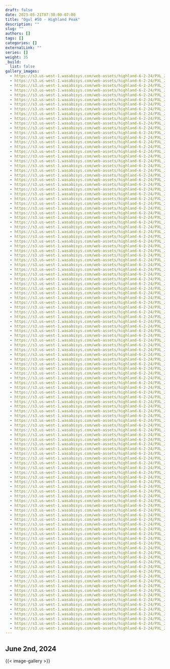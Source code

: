 ```yaml
---
draft: false
date: 2023-05-21T07:30:00-07:00
title: "Ogul #50 - Highland Peak"
description: ""
slug: ""
authors: []
tags: []
categories: []
externalLink: ""
series: []
weight: 35
_build:
  list: false
gallery_images:
  - https://s3.us-west-1.wasabisys.com/web-assets/highland-6-2-24/PXL_20240602_201333169.jpg
  - https://s3.us-west-1.wasabisys.com/web-assets/highland-6-2-24/PXL_20240602_201331939.jpg
  - https://s3.us-west-1.wasabisys.com/web-assets/highland-6-2-24/PXL_20240602_201330829.jpg
  - https://s3.us-west-1.wasabisys.com/web-assets/highland-6-2-24/PXL_20240602_201329901.jpg
  - https://s3.us-west-1.wasabisys.com/web-assets/highland-6-2-24/PXL_20240602_201326612.jpg
  - https://s3.us-west-1.wasabisys.com/web-assets/highland-6-2-24/PXL_20240602_200410827.jpg
  - https://s3.us-west-1.wasabisys.com/web-assets/highland-6-2-24/PXL_20240602_194250599.jpg
  - https://s3.us-west-1.wasabisys.com/web-assets/highland-6-2-24/PXL_20240602_193851307.jpg
  - https://s3.us-west-1.wasabisys.com/web-assets/highland-6-2-24/PXL_20240602_193805641.jpg
  - https://s3.us-west-1.wasabisys.com/web-assets/highland-6-2-24/PXL_20240602_193800201.jpg
  - https://s3.us-west-1.wasabisys.com/web-assets/highland-6-2-24/PXL_20240602_193522715.jpg
  - https://s3.us-west-1.wasabisys.com/web-assets/highland-6-2-24/PXL_20240602_193521754.jpg
  - https://s3.us-west-1.wasabisys.com/web-assets/highland-6-2-24/PXL_20240602_192850371.jpg
  - https://s3.us-west-1.wasabisys.com/web-assets/highland-6-2-24/PXL_20240602_193431832.jpg
  - https://s3.us-west-1.wasabisys.com/web-assets/highland-6-2-24/PXL_20240602_191922632.MP.jpg
  - https://s3.us-west-1.wasabisys.com/web-assets/highland-6-2-24/PXL_20240602_192402598.jpg
  - https://s3.us-west-1.wasabisys.com/web-assets/highland-6-2-24/PXL_20240602_191146938.jpg
  - https://s3.us-west-1.wasabisys.com/web-assets/highland-6-2-24/PXL_20240602_191145225.jpg
  - https://s3.us-west-1.wasabisys.com/web-assets/highland-6-2-24/PXL_20240602_185514648.jpg
  - https://s3.us-west-1.wasabisys.com/web-assets/highland-6-2-24/PXL_20240602_185510850.jpg
  - https://s3.us-west-1.wasabisys.com/web-assets/highland-6-2-24/PXL_20240602_183349656.MP.jpg
  - https://s3.us-west-1.wasabisys.com/web-assets/highland-6-2-24/PXL_20240602_183354159.jpg
  - https://s3.us-west-1.wasabisys.com/web-assets/highland-6-2-24/PXL_20240602_183047370.jpg
  - https://s3.us-west-1.wasabisys.com/web-assets/highland-6-2-24/PXL_20240602_183348129.jpg
  - https://s3.us-west-1.wasabisys.com/web-assets/highland-6-2-24/PXL_20240602_180925234.jpg
  - https://s3.us-west-1.wasabisys.com/web-assets/highland-6-2-24/PXL_20240602_180923969.jpg
  - https://s3.us-west-1.wasabisys.com/web-assets/highland-6-2-24/PXL_20240602_174730323.jpg
  - https://s3.us-west-1.wasabisys.com/web-assets/highland-6-2-24/PXL_20240602_174632661.jpg
  - https://s3.us-west-1.wasabisys.com/web-assets/highland-6-2-24/PXL_20240602_174507920.jpg
  - https://s3.us-west-1.wasabisys.com/web-assets/highland-6-2-24/PXL_20240602_174507320.jpg
  - https://s3.us-west-1.wasabisys.com/web-assets/highland-6-2-24/PXL_20240602_174506041.jpg
  - https://s3.us-west-1.wasabisys.com/web-assets/highland-6-2-24/PXL_20240602_174505002.jpg
  - https://s3.us-west-1.wasabisys.com/web-assets/highland-6-2-24/PXL_20240602_174503921.jpg
  - https://s3.us-west-1.wasabisys.com/web-assets/highland-6-2-24/PXL_20240602_174502880.jpg
  - https://s3.us-west-1.wasabisys.com/web-assets/highland-6-2-24/PXL_20240602_174501792.jpg
  - https://s3.us-west-1.wasabisys.com/web-assets/highland-6-2-24/PXL_20240602_174500237.jpg
  - https://s3.us-west-1.wasabisys.com/web-assets/highland-6-2-24/PXL_20240602_174458679.jpg
  - https://s3.us-west-1.wasabisys.com/web-assets/highland-6-2-24/PXL_20240602_174457525.jpg
  - https://s3.us-west-1.wasabisys.com/web-assets/highland-6-2-24/PXL_20240602_174430969.jpg
  - https://s3.us-west-1.wasabisys.com/web-assets/highland-6-2-24/PXL_20240602_174332639.jpg
  - https://s3.us-west-1.wasabisys.com/web-assets/highland-6-2-24/PXL_20240602_174321292.jpg
  - https://s3.us-west-1.wasabisys.com/web-assets/highland-6-2-24/PXL_20240602_174257251.MP.jpg
  - https://s3.us-west-1.wasabisys.com/web-assets/highland-6-2-24/PXL_20240602_174219733.MP.jpg
  - https://s3.us-west-1.wasabisys.com/web-assets/highland-6-2-24/PXL_20240602_174207990.jpg
  - https://s3.us-west-1.wasabisys.com/web-assets/highland-6-2-24/PXL_20240602_173040969.jpg
  - https://s3.us-west-1.wasabisys.com/web-assets/highland-6-2-24/PXL_20240602_172854824.PANO.jpg
  - https://s3.us-west-1.wasabisys.com/web-assets/highland-6-2-24/PXL_20240602_172823234.jpg
  - https://s3.us-west-1.wasabisys.com/web-assets/highland-6-2-24/PXL_20240602_172814157.MP.jpg
  - https://s3.us-west-1.wasabisys.com/web-assets/highland-6-2-24/PXL_20240602_172821380.jpg
  - https://s3.us-west-1.wasabisys.com/web-assets/highland-6-2-24/PXL_20240602_172433928.jpg
  - https://s3.us-west-1.wasabisys.com/web-assets/highland-6-2-24/PXL_20240602_171949197.MP.jpg
  - https://s3.us-west-1.wasabisys.com/web-assets/highland-6-2-24/PXL_20240602_171730795.jpg
  - https://s3.us-west-1.wasabisys.com/web-assets/highland-6-2-24/PXL_20240602_171730795.RESTORED.jpg
  - https://s3.us-west-1.wasabisys.com/web-assets/highland-6-2-24/PXL_20240602_170356189.jpg
  - https://s3.us-west-1.wasabisys.com/web-assets/highland-6-2-24/PXL_20240602_171003538.jpg
  - https://s3.us-west-1.wasabisys.com/web-assets/highland-6-2-24/PXL_20240602_170020631.jpg
  - https://s3.us-west-1.wasabisys.com/web-assets/highland-6-2-24/PXL_20240602_165950306.jpg
  - https://s3.us-west-1.wasabisys.com/web-assets/highland-6-2-24/PXL_20240602_165650731.jpg
  - https://s3.us-west-1.wasabisys.com/web-assets/highland-6-2-24/PXL_20240602_165649316.jpg
  - https://s3.us-west-1.wasabisys.com/web-assets/highland-6-2-24/PXL_20240602_165430246.jpg
  - https://s3.us-west-1.wasabisys.com/web-assets/highland-6-2-24/PXL_20240602_163456265.jpg
  - https://s3.us-west-1.wasabisys.com/web-assets/highland-6-2-24/PXL_20240602_162623797.jpg
  - https://s3.us-west-1.wasabisys.com/web-assets/highland-6-2-24/PXL_20240602_161841449.jpg
  - https://s3.us-west-1.wasabisys.com/web-assets/highland-6-2-24/PXL_20240602_162621339.jpg
  - https://s3.us-west-1.wasabisys.com/web-assets/highland-6-2-24/PXL_20240602_161838930.jpg
  - https://s3.us-west-1.wasabisys.com/web-assets/highland-6-2-24/PXL_20240602_161833057.jpg
  - https://s3.us-west-1.wasabisys.com/web-assets/highland-6-2-24/PXL_20240602_161836496.jpg
  - https://s3.us-west-1.wasabisys.com/web-assets/highland-6-2-24/PXL_20240602_161835121.jpg
  - https://s3.us-west-1.wasabisys.com/web-assets/highland-6-2-24/PXL_20240602_161141514.jpg
  - https://s3.us-west-1.wasabisys.com/web-assets/highland-6-2-24/PXL_20240602_161136992.jpg
  - https://s3.us-west-1.wasabisys.com/web-assets/highland-6-2-24/PXL_20240602_161138730.jpg
  - https://s3.us-west-1.wasabisys.com/web-assets/highland-6-2-24/PXL_20240602_161118853.jpg
  - https://s3.us-west-1.wasabisys.com/web-assets/highland-6-2-24/PXL_20240602_161118853.RESTORED.jpg
  - https://s3.us-west-1.wasabisys.com/web-assets/highland-6-2-24/PXL_20240602_153744290.jpg
  - https://s3.us-west-1.wasabisys.com/web-assets/highland-6-2-24/PXL_20240602_153742967.jpg
  - https://s3.us-west-1.wasabisys.com/web-assets/highland-6-2-24/PXL_20240602_153740115.jpg
  - https://s3.us-west-1.wasabisys.com/web-assets/highland-6-2-24/PXL_20240602_152040423.jpg
  - https://s3.us-west-1.wasabisys.com/web-assets/highland-6-2-24/PXL_20240602_151805412.jpg
  - https://s3.us-west-1.wasabisys.com/web-assets/highland-6-2-24/PXL_20240602_151759084.jpg
  - https://s3.us-west-1.wasabisys.com/web-assets/highland-6-2-24/PXL_20240602_150044096.jpg
  - https://s3.us-west-1.wasabisys.com/web-assets/highland-6-2-24/PXL_20240602_150047273.jpg
  - https://s3.us-west-1.wasabisys.com/web-assets/highland-6-2-24/PXL_20240602_144343888.jpg
  - https://s3.us-west-1.wasabisys.com/web-assets/highland-6-2-24/PXL_20240602_145411007.jpg
  - https://s3.us-west-1.wasabisys.com/web-assets/highland-6-2-24/PXL_20240602_143815980.jpg
  - https://s3.us-west-1.wasabisys.com/web-assets/highland-6-2-24/PXL_20240602_142527277.jpg
  - https://s3.us-west-1.wasabisys.com/web-assets/highland-6-2-24/PXL_20240602_142516518.jpg
  - https://s3.us-west-1.wasabisys.com/web-assets/highland-6-2-24/PXL_20240602_141757290.jpg
  - https://s3.us-west-1.wasabisys.com/web-assets/highland-6-2-24/PXL_20240602_140046715.jpg
  - https://s3.us-west-1.wasabisys.com/web-assets/highland-6-2-24/PXL_20240602_140044511.MP.jpg
  - https://s3.us-west-1.wasabisys.com/web-assets/highland-6-2-24/PXL_20240602_135449161.MP.jpg
  - https://s3.us-west-1.wasabisys.com/web-assets/highland-6-2-24/PXL_20240602_135447973.MP.jpg
  - https://s3.us-west-1.wasabisys.com/web-assets/highland-6-2-24/PXL_20240602_135444398.jpg
  - https://s3.us-west-1.wasabisys.com/web-assets/highland-6-2-24/PXL_20240602_135442787.jpg
  - https://s3.us-west-1.wasabisys.com/web-assets/highland-6-2-24/PXL_20240602_135301296.jpg
  - https://s3.us-west-1.wasabisys.com/web-assets/highland-6-2-24/PXL_20240602_134824731.jpg
  - https://s3.us-west-1.wasabisys.com/web-assets/highland-6-2-24/PXL_20240602_134821040.jpg
  - https://s3.us-west-1.wasabisys.com/web-assets/highland-6-2-24/PXL_20240602_132746717.jpg
  - https://s3.us-west-1.wasabisys.com/web-assets/highland-6-2-24/PXL_20240602_133135660.jpg
  - https://s3.us-west-1.wasabisys.com/web-assets/highland-6-2-24/PXL_20240602_131833398.jpg
  - https://s3.us-west-1.wasabisys.com/web-assets/highland-6-2-24/PXL_20240602_132530813.jpg
  - https://s3.us-west-1.wasabisys.com/web-assets/highland-6-2-24/PXL_20240602_131829804.jpg
  - https://s3.us-west-1.wasabisys.com/web-assets/highland-6-2-24/PXL_20240602_130731637.jpg
  - https://s3.us-west-1.wasabisys.com/web-assets/highland-6-2-24/PXL_20240602_130654305.jpg
  - https://s3.us-west-1.wasabisys.com/web-assets/highland-6-2-24/PXL_20240602_123606091.jpg
  - https://s3.us-west-1.wasabisys.com/web-assets/highland-6-2-24/PXL_20240602_123605143.MP.jpg
  - https://s3.us-west-1.wasabisys.com/web-assets/highland-6-2-24/PXL_20240602_123604038.jpg
  - https://s3.us-west-1.wasabisys.com/web-assets/highland-6-2-24/PXL_20240602_120147423.jpg
  - https://s3.us-west-1.wasabisys.com/web-assets/highland-6-2-24/PXL_20240602_205345537.jpg
  - https://s3.us-west-1.wasabisys.com/web-assets/highland-6-2-24/PXL_20240602_120145801.jpg
  - https://s3.us-west-1.wasabisys.com/web-assets/highland-6-2-24/PXL_20240602_205343705.jpg
  - https://s3.us-west-1.wasabisys.com/web-assets/highland-6-2-24/PXL_20240602_205342836.jpg
  - https://s3.us-west-1.wasabisys.com/web-assets/highland-6-2-24/PXL_20240602_205339576.jpg
  - https://s3.us-west-1.wasabisys.com/web-assets/highland-6-2-24/PXL_20240602_203341427.jpg
  - https://s3.us-west-1.wasabisys.com/web-assets/highland-6-2-24/PXL_20240602_204813735.jpg
  - https://s3.us-west-1.wasabisys.com/web-assets/highland-6-2-24/PXL_20240602_201943075.jpg
  - https://s3.us-west-1.wasabisys.com/web-assets/highland-6-2-24/PXL_20240602_201939869.jpg
  - https://s3.us-west-1.wasabisys.com/web-assets/highland-6-2-24/PXL_20240602_201937608.jpg
  - https://s3.us-west-1.wasabisys.com/web-assets/highland-6-2-24/PXL_20240602_201834125.jpg
---
```


## June 2nd, 2024

{{< image-gallery >}}



